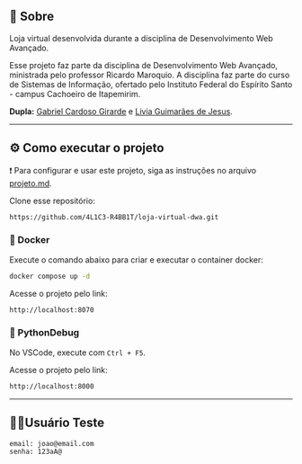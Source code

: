 ## 🏪 Sobre

Loja virtual desenvolvida durante a disciplina de Desenvolvimento Web Avançado.

Esse projeto faz parte da disciplina de Desenvolvimento Web Avançado, ministrada pelo professor Ricardo Maroquio. A disciplina faz parte do curso de Sistemas de Informação, ofertado pelo Instituto Federal do Espírito Santo - campus Cachoeiro de Itapemirim.

**Dupla:** [Gabriel Cardoso Girarde](https://github.com/GNobroga) e [Livia Guimarães de Jesus](https://github.com/4L1C3-R4BB1T).

---

## ⚙️ Como executar o projeto

❗ Para configurar e usar este projeto, siga as instruções no arquivo [projeto.md](https://github.com/4L1C3-R4BB1T/loja-virtual-dwa/blob/main/_docs/projeto.md).

Clone esse repositório:

```bash
https://github.com/4L1C3-R4BB1T/loja-virtual-dwa.git
```

### 🐳 Docker 

Execute o comando abaixo para criar e executar o container docker:

```bash
docker compose up -d
```

Acesse o projeto pelo link:

```bash
http://localhost:8070
```

### 🐍 PythonDebug

No VSCode, execute com ```Ctrl + F5```. 

Acesse o projeto pelo link:

```bash
http://localhost:8000
```

---

## 👩‍💼Usuário Teste

```
email: joao@email.com
senha: 123aA@
```
